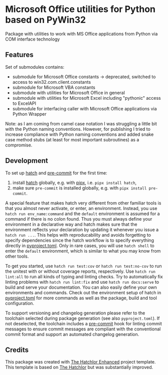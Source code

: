 # Microsoft Office utilities for Python based on PyWin32

Package with utilities to work with MS Office applications from Python via COM interface technology

## Features

Set of submodules contains:

- submodule for Microsoft Office constants -> deprecated, switched to access to win32.com.client.constants
- submodule for Microsoft VBA constants
- submodule with utilities for Microsoft Office in general
- submodule with utilities for Microsoft Excel including "pythonic" access to ExcelAPI
- submodule for interfacing caller with Microsoft Office applications via Python Wrapper

Note: as I am coming from camel case notation I was struggling a little bit with the Python naming conventions.
However, for publishing I tried to increase compliance with Python naming conventions and added snake case
method stubs (at least for most important subroutines) as a compromise.

## Development

To set up [hatch] and [pre-commit] for the first time:

1. install [hatch] globally, e.g. with [pipx], i.e. `pipx install hatch`,
2. make sure `pre-commit` is installed globally, e.g. with `pipx install pre-commit`.

A special feature that makes hatch very different from other familiar tools is that you almost never
activate, or enter, an environment. Instead, you use `hatch run env_name:command` and the `default` environment
is assumed for a command if there is no colon found. Thus you must always define your environment in a declarative
way and hatch makes sure that the environment reflects your declaration by updating it whenever you issue
a `hatch run ...`. This helps with reproducability and avoids forgetting to specify dependencies since the
hatch workflow is to specify everything directly in [pyproject.toml](pyproject.toml). Only in rare cases, you
will use `hatch shell` to enter the `default` environment, which is similar to what you may know from other tools.

To get you started, use `hatch run test:cov` or `hatch run test:no-cov` to run the unitest with or without coverage reports,
respectively. Use `hatch run lint:all` to run all kinds of typing and linting checks. Try to automatically fix linting
problems with `hatch run lint:fix` and use `hatch run docs:serve` to build and serve your documentation.
You can also easily define your own environments and commands. Check out the environment setup of hatch
in [pyproject.toml](pyproject.toml) for more commands as well as the package, build and tool configuration.

To support versioning and changelog generation please refer to the toolchain selected during package
generation (see also `pyproject.toml`). If not deselected, the toolchain includes a [pre-commit] hook
for linting commit messages to ensure commit messages are compliant with the conventional commit format and
support an automated changelog generation.

## Credits

This package was created with [The Hatchlor Enhanced] project template. This template is based on [The Hatchlor]
but was substantially improved.

[The Hatchlor Enhanced]: https://github.com/dornech/the-hatchlor-enhanced
[The Hatchlor]: https://github.com/florianwilhelm/the-hatchlor
[pipx]: https://pypa.github.io/pipx/
[hatch]: https://hatch.pypa.io/
[pre-commit]: https://pre-commit.com/
